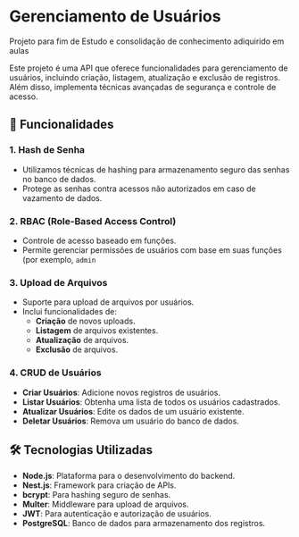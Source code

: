 # Gerenciamento de Usuários
Projeto para fim de Estudo e consolidação de conhecimento adiquirido em aulas

Este projeto é uma API que oferece funcionalidades para gerenciamento de usuários, incluindo criação, listagem, atualização e exclusão de registros. Além disso, implementa técnicas avançadas de segurança e controle de acesso.

## 🚀 Funcionalidades

### **1. Hash de Senha**
- Utilizamos técnicas de hashing para armazenamento seguro das senhas no banco de dados.
- Protege as senhas contra acessos não autorizados em caso de vazamento de dados.

### **2. RBAC (Role-Based Access Control)**
- Controle de acesso baseado em funções.
- Permite gerenciar permissões de usuários com base em suas funções (por exemplo, `admin`

### **3. Upload de Arquivos**
- Suporte para upload de arquivos por usuários.
- Inclui funcionalidades de:
  - **Criação** de novos uploads.
  - **Listagem** de arquivos existentes.
  - **Atualização** de arquivos.
  - **Exclusão** de arquivos.

### **4. CRUD de Usuários**
- **Criar Usuários**: Adicione novos registros de usuários.
- **Listar Usuários**: Obtenha uma lista de todos os usuários cadastrados.
- **Atualizar Usuários**: Edite os dados de um usuário existente.
- **Deletar Usuários**: Remova um usuário do banco de dados.

## 🛠️ Tecnologias Utilizadas
- **Node.js**: Plataforma para o desenvolvimento do backend.
- **Nest.js**: Framework para criação de APIs.
- **bcrypt**: Para hashing seguro de senhas.
- **Multer**: Middleware para upload de arquivos.
- **JWT**: Para autenticação e autorização de usuários.
- **PostgreSQL**: Banco de dados para armazenamento dos registros.

